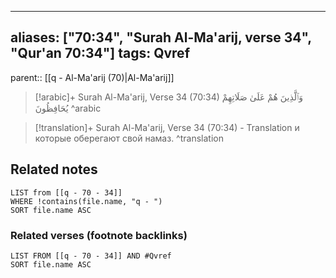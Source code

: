 
---
aliases: ["70:34", "Surah Al-Ma'arij, verse 34", "Qur'an 70:34"]
tags: Qvref
---

parent:: [[q - Al-Ma'arij (70)|Al-Ma'arij]]

> [!arabic]+ Surah Al-Ma'arij, Verse 34 (70:34)
> <span class="quran-arabic">وَٱلَّذِينَ هُمْ عَلَىٰ صَلَاتِهِمْ يُحَافِظُونَ</span>
^arabic

> [!translation]+ Surah Al-Ma'arij, Verse 34 (70:34) - Translation
> и которые оберегают свой намаз.
^translation



## Related notes
```dataview
LIST from [[q - 70 - 34]]
WHERE !contains(file.name, "q - ")
SORT file.name ASC
```

### Related verses (footnote backlinks)
```dataview
LIST FROM [[q - 70 - 34]] AND #Qvref
SORT file.name ASC
```

